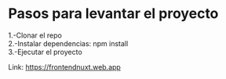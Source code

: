 # Pasos para levantar el proyecto

1.-Clonar el repo <br>
2.-Instalar dependencias: npm install <br>
3.-Ejecutar el proyecto

Link: https://frontendnuxt.web.app
